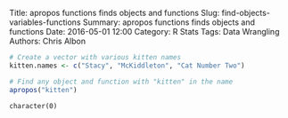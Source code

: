 Title: apropos functions finds objects and functions
Slug: find-objects-variables-functions
Summary: apropos functions finds objects and functions
Date: 2016-05-01 12:00
Category: R Stats
Tags: Data Wrangling
Authors: Chris Albon




```R
# Create a vector with various kitten names
kitten.names <- c("Stacy", "McKiddleton", "Cat Number Two")
```


```R
# Find any object and function with "kitten" in the name
apropos("kitten")
```




    character(0)
